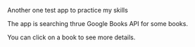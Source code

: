 Another one test app to practice my skills

The app is searching thrue Google Books API for some books.

You can click on a book to see more details.
